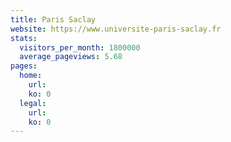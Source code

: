 ```yaml
---
title: Paris Saclay
website: https://www.universite-paris-saclay.fr
stats:
  visitors_per_month: 1800000
  average_pageviews: 5.68
pages:
  home: 
    url: 
    ko: 0
  legal: 
    url: 
    ko: 0
---
```

